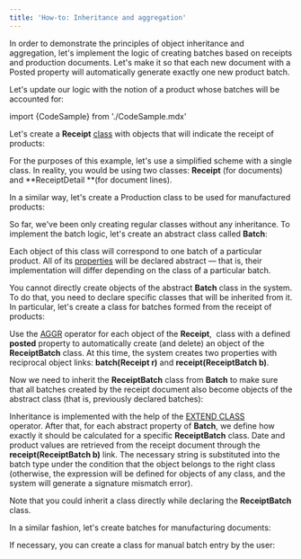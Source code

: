 ```yaml
---
title: 'How-to: Inheritance and aggregation'
---
```


In order to demonstrate the principles of object inheritance and aggregation, let's implement the logic of creating batches based on receipts and production documents. Let's make it so that each new document with a Posted property will automatically generate exactly one new product batch.

Let's update our logic with the notion of a product whose batches will be accounted for:

import {CodeSample} from './CodeSample.mdx'

<CodeSample url="http://documentation.lsfusion.org:5000/sample?file=UseCaseInheritance&block=item"/>

Let's create a **Receipt** [class](User_classes.md) with objects that will indicate the receipt of products:

<CodeSample url="http://documentation.lsfusion.org:5000/sample?file=UseCaseInheritance&block=receipt"/>

For the purposes of this example, let's use a simplified scheme with a single class. In reality, you would be using two classes: **Receipt** (for documents) and **ReceiptDetail **(for document lines).

In a similar way, let's create a Production class to be used for manufactured products:

<CodeSample url="http://documentation.lsfusion.org:5000/sample?file=UseCaseInheritance&block=production"/>

So far, we've been only creating regular classes without any inheritance. To implement the batch logic, let's create an abstract class called **Batch**:

<CodeSample url="http://documentation.lsfusion.org:5000/sample?file=UseCaseInheritance&block=batch"/>

Each object of this class will correspond to one batch of a particular product. All of its [properties](Properties.md) will be declared abstract — that is, their implementation will differ depending on the class of a particular batch.

You cannot directly create objects of the abstract **Batch** class in the system. To do that, you need to declare specific classes that will be inherited from it. In particular, let's create a class for batches formed from the receipt of products:

<CodeSample url="http://documentation.lsfusion.org:5000/sample?file=UseCaseInheritance&block=receiptbatch"/>

Use the [AGGR](AGGR_operator.md) operator for each object of the **Receipt**,  class with a defined **posted** property to automatically create (and delete) an object of the **ReceiptBatch** class. At this time, the system creates two properties with reciprocal object links: **batch(Receipt r)** and **receipt(ReceiptBatch b)**.

Now we need to inherit the **ReceiptBatch** class from **Batch** to make sure that all batches created by the receipt document also become objects of the abstract class (that is, previously declared batches):

<CodeSample url="http://documentation.lsfusion.org:5000/sample?file=UseCaseInheritance&block=receiptbatchextend"/>

Inheritance is implemented with the help of the [EXTEND CLASS](EXTEND_CLASS_instruction.md) operator. After that, for each abstract property of **Batch**, we define how exactly it should be calculated for a specific **ReceiptBatch** class. Date and product values are retrieved from the receipt document through the **receipt(ReceiptBatch b)** link. The necessary string is substituted into the batch type under the condition that the object belongs to the right class (otherwise, the expression will be defined for objects of any class, and the system will generate a signature mismatch error).

Note that you could inherit a class directly while declaring the **ReceiptBatch** class.

In a similar fashion, let's create batches for manufacturing documents:

<CodeSample url="http://documentation.lsfusion.org:5000/sample?file=UseCaseInheritance&block=productionbatch"/>

If necessary, you can create a class for manual batch entry by the user:

<CodeSample url="http://documentation.lsfusion.org:5000/sample?file=UseCaseInheritance&block=userbatch"/>

  
